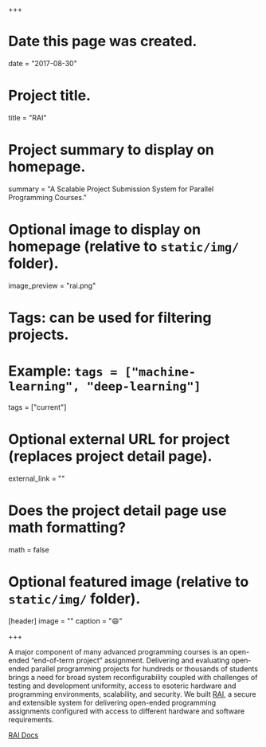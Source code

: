 +++
# Date this page was created.
date = "2017-08-30"

# Project title.
title = "RAI"

# Project summary to display on homepage.
summary = "A Scalable Project Submission System for Parallel Programming Courses."

# Optional image to display on homepage (relative to `static/img/` folder).
image_preview = "rai.png"

# Tags: can be used for filtering projects.
# Example: `tags = ["machine-learning", "deep-learning"]`
tags = ["current"]

# Optional external URL for project (replaces project detail page).
external_link = ""

# Does the project detail page use math formatting?
math = false

# Optional featured image (relative to `static/img/` folder).
[header]
image = ""
caption = ":smile:"

+++

A major component of many advanced programming courses is an open-ended “end-of-term project” assignment. Delivering and evaluating open-ended parallel programming projects for hundreds or thousands of students brings a need for broad system reconfigurability coupled with challenges of testing and development uniformity, access to esoteric hardware and programming environments, scalability, and security. We built [RAI](https://github.com/rai-project/rai), a secure and extensible system for delivering open-ended programming assignments configured with access to different hardware and software requirements.

[RAI Docs](https://rai-project.github.io/rai/)